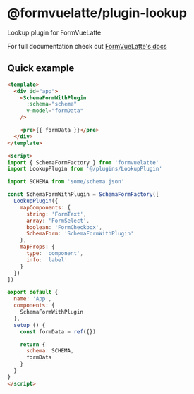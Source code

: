 # @formvuelatte/plugin-lookup

Lookup plugin for FormVueLatte

For full documentation check out [FormVueLatte's docs](http://formvuelatte-next.netlify.app/)

## Quick example

```html
<template>
  <div id="app">
    <SchemaFormWithPlugin
      :schema="schema"
      v-model="formData"
    />

    <pre>{{ formData }}</pre>
  </div>
</template>

<script>
import { SchemaFormFactory } from 'formvuelatte'
import LookupPlugin from '@/plugins/LookupPlugin'

import SCHEMA from 'some/schema.json'

const SchemaFormWithPlugin = SchemaFormFactory([
  LookupPlugin({
    mapComponents: {
      string: 'FormText',
      array: 'FormSelect',
      boolean: 'FormCheckbox',
      SchemaForm: 'SchemaFormWithPlugin'
    },
    mapProps: {
      type: 'component',
      info: 'label'
    }
  })
])

export default {
  name: 'App',
  components: {
    SchemaFormWithPlugin
  },
  setup () {
    const formData = ref({})

    return {
      schema: SCHEMA,
      formData
    }
  }
}
</script>
```
